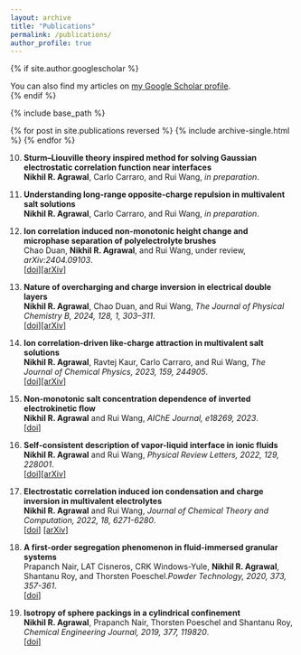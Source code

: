 ```yaml
---
layout: archive
title: "Publications"
permalink: /publications/
author_profile: true
---
```


{% if site.author.googlescholar %}
  <div class="wordwrap">You can also find my articles on <a href="{{site.author.googlescholar}}">my Google Scholar profile</a>.</div>
{% endif %}


{% include base_path %}

{% for post in site.publications reversed %}
  {% include archive-single.html %}
{% endfor %}

10. **Sturm–Liouville theory inspired method for solving Gaussian electrostatic correlation function near interfaces** <br> 
   **Nikhil R. Agrawal**, Carlo Carraro, and Rui Wang, *in preparation*.<br>

9. **Understanding long-range opposite-charge repulsion in multivalent salt solutions** <br> 
   **Nikhil R. Agrawal**, Carlo Carraro, and Rui Wang, *in preparation*.<br>

8. **Ion correlation induced non-monotonic height change and microphase separation of polyelectrolyte brushes**<br>
   Chao Duan, **Nikhil R. Agrawal**, and Rui Wang, under review, *arXiv:2404.09103*.<br>
   [[doi]](https://arxiv.org/abs/2404.09103)[[arXiv]](https://arxiv.org/abs/2404.09103)

7. **Nature of overcharging and  charge inversion in electrical double layers**<br>
   **Nikhil R. Agrawal**, Chao Duan, and Rui Wang, *The Journal of Physical Chemistry B, 2024, 128, 1, 303–311*.<br>
[[doi]](https://doi.org/10.1021/acs.jpcb.3c04739)[[arXiv]](https://doi.org/10.48550/arXiv.2212.00141)


6. **Ion correlation-driven like-charge attraction in multivalent salt solutions** <br> 
   **Nikhil R. Agrawal**, Ravtej Kaur, Carlo Carraro, and Rui Wang, *The Journal of Chemical Physics, 2023, 159, 244905*.<br>
[[doi]](https://doi.org/10.1063/5.0181061)[[arXiv]](https://doi.org/10.48550/arXiv.2306.10137)


5. **Non-monotonic salt concentration dependence of inverted electrokinetic flow** <br>
   **Nikhil R. Agrawal** and Rui Wang, *AIChE Journal, e18269, 2023*.<br>
   [[doi]](https://doi.org/10.1002/aic.18269)
     

4. **Self-consistent description of vapor-liquid interface in ionic fluids**<br>
   **Nikhil R. Agrawal** and Rui Wang, *Physical Review Letters, 2022, 129, 228001*.<br>
   [[doi]](https://doi.org/10.1103/PhysRevLett.129.228001)[[arXiv]](https://doi.org/10.48550/arXiv.2206.02030) 
 
3. **Electrostatic correlation induced ion condensation and charge inversion in multivalent electrolytes**<br>
   **Nikhil R. Agrawal** and Rui Wang, *Journal of Chemical Theory and Computation, 2022, 18, 6271-6280*.<br>
  [[doi]]() [[arXiv]](https://doi.org/10.48550/arXiv.2205.14222)
    
2. **A first-order segregation phenomenon in fluid-immersed granular systems**<br>
   Prapanch Nair, LAT Cisneros, CRK Windows-Yule, **Nikhil R.  Agrawal**, Shantanu Roy, and Thorsten Poeschel.*Powder Technology, 2020, 373, 357-361*.<br>
   [[doi]](https://doi.org/10.1016/j.powtec.2020.06.036)
    
1. **Isotropy of sphere packings in a cylindrical confinement**<br>
   **Nikhil R. Agrawal**, Prapanch Nair, Thorsten Poeschel and Shantanu Roy, *Chemical Engineering Journal, 2019, 377, 119820*.<br>
   [[doi]](https://doi.org/10.1016/j.cej.2018.08.206)

 